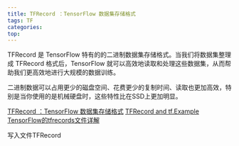 ```yaml
---
title: TFRecord ：TensorFlow 数据集存储格式
tags: TF
categories:
top:
---
```

TFRecord 是 TensorFlow 特有的的二进制数据集存储格式。当我们将数据集整理成 TFRecord 格式后，TensorFlow 就可以高效地读取和处理这些数据集，从而帮助我们更高效地进行大规模的数据训练。
<!-- more -->

二进制数据可以占用更少的磁盘空间、花费更少的复制时间、读取也更加高效，特别是当你使用的是机械硬盘时，这些特性比在SSD上更加明显。

[TFRecord ：TensorFlow 数据集存储格式](https://tf.wiki/zh/basic/tools.html#tfrecord-tensorflow)
[TFRecord and tf.Example](https://www.tensorflow.org/tutorials/load_data/tfrecord)
[TensorFlow的tfrecords文件详解](https://mp.weixin.qq.com/s/FIffvAzyHSaijjyv7yfZcw)

写入文件TFRecord
